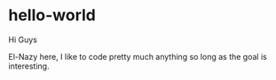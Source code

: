 # hello-world

Hi Guys

El-Nazy here, I like to code pretty much anything so long as the goal is interesting.
